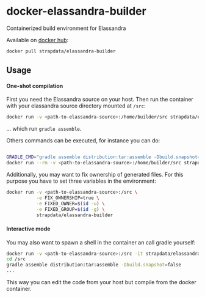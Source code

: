 # docker-elassandra-builder
Containerized build environment for Elassandra

Available on [docker hub](https://hub.docker.com/r/strapdata/elassandra-builder/):
```bash
docker pull strapdata/elassandra-builder
```

## Usage

#### One-shot compilation
First you need the Elassandra source on your host. Then run the container with your elassandra source directory mounted at `/src`:
```bash
docker run -v <path-to-elassandra-source>:/home/builder/src strapdata/elassandra-builder
```
... which run `gradle assemble`.


Others commands can be executed, for instance you can do:
```bash

GRADLE_CMD="gradle assemble distribution:tar:assemble -Dbuild.snapshot=false" \
docker run --rm -v <path-to-elassandra-source>:/home/builder/src strapdata/elassandra-builder

```

Additionally, you may want to fix ownership of generated files. For this purpose you have to set three variables in the environment:
```bash
docker run -v <path-to-elassandra-source>:/src \
           -e FIX_OWNERSHIP=true \
           -e FIXED_OWNER=$(id -u) \
           -e FIXED_GROUP=$(id -g) \
           strapdata/elassandra-builder
```

#### Interactive mode
You may also want to spawn a shell in the container an call gradle yourself:
```bash
docker run -v <path-to-elassandra-source>:/src -it strapdata/elassandra-builder bash
cd /src
gradle assemble distribution:tar:assemble -Dbuild.snapshot=false
...
```

This way you can edit the code from your host but compile from the docker container.
